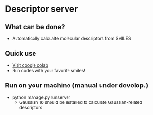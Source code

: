 # Descriptor server
## What can be done?
- Automatically calcualte molecular descriptors from SMILES

## Quick use
- [Visit coogle colab](https://colab.research.google.com/github/KanHatakeyama/DescriptorServer/blob/master/DescriptorServer.ipynb)
- Run codes with your favorite smiles!

## Run on your machine (manual under develop.)
- python manage.py runserver
  - Gaussian 16 should be installed to calculate Gaussian-related descriptors 